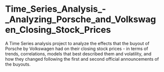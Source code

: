 # Time_Series_Analysis_-_Analyzing_Porsche_and_Volkswagen_Closing_Stock_Prices
A Time Series analysis project to analyze the effects that the buyout of Porsche by Volkswagen had on their closing stock prices - in terms of trends, correlations, models that best described them and volatility, and how they changed following the first and second official announcements of the buyouts.
